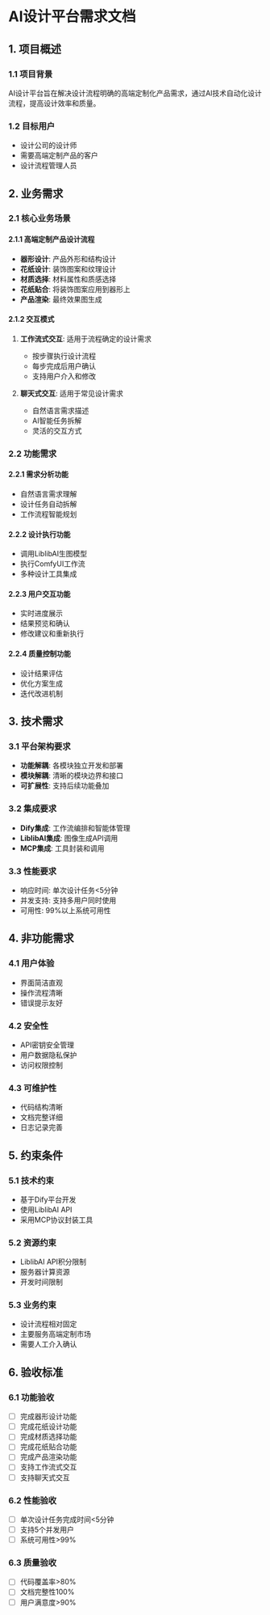 # AI设计平台需求文档

## 1. 项目概述

### 1.1 项目背景
AI设计平台旨在解决设计流程明确的高端定制化产品需求，通过AI技术自动化设计流程，提高设计效率和质量。

### 1.2 目标用户
- 设计公司的设计师
- 需要高端定制产品的客户
- 设计流程管理人员

## 2. 业务需求

### 2.1 核心业务场景

#### 2.1.1 高端定制产品设计流程
- **器形设计**: 产品外形和结构设计
- **花纸设计**: 装饰图案和纹理设计
- **材质选择**: 材料属性和质感选择
- **花纸贴合**: 将装饰图案应用到器形上
- **产品渲染**: 最终效果图生成

#### 2.1.2 交互模式
1. **工作流式交互**: 适用于流程确定的设计需求
   - 按步骤执行设计流程
   - 每步完成后用户确认
   - 支持用户介入和修改
   
2. **聊天式交互**: 适用于常见设计需求
   - 自然语言需求描述
   - AI智能任务拆解
   - 灵活的交互方式

### 2.2 功能需求

#### 2.2.1 需求分析功能
- 自然语言需求理解
- 设计任务自动拆解
- 工作流程智能规划

#### 2.2.2 设计执行功能
- 调用LiblibAI生图模型
- 执行ComfyUI工作流
- 多种设计工具集成

#### 2.2.3 用户交互功能
- 实时进度展示
- 结果预览和确认
- 修改建议和重新执行

#### 2.2.4 质量控制功能
- 设计结果评估
- 优化方案生成
- 迭代改进机制

## 3. 技术需求

### 3.1 平台架构要求
- **功能解耦**: 各模块独立开发和部署
- **模块解耦**: 清晰的模块边界和接口
- **可扩展性**: 支持后续功能叠加

### 3.2 集成要求
- **Dify集成**: 工作流编排和智能体管理
- **LiblibAI集成**: 图像生成API调用
- **MCP集成**: 工具封装和调用

### 3.3 性能要求
- 响应时间: 单次设计任务<5分钟
- 并发支持: 支持多用户同时使用
- 可用性: 99%以上系统可用性

## 4. 非功能需求

### 4.1 用户体验
- 界面简洁直观
- 操作流程清晰
- 错误提示友好

### 4.2 安全性
- API密钥安全管理
- 用户数据隐私保护
- 访问权限控制

### 4.3 可维护性
- 代码结构清晰
- 文档完整详细
- 日志记录完善

## 5. 约束条件

### 5.1 技术约束
- 基于Dify平台开发
- 使用LiblibAI API
- 采用MCP协议封装工具

### 5.2 资源约束
- LiblibAI API积分限制
- 服务器计算资源
- 开发时间限制

### 5.3 业务约束
- 设计流程相对固定
- 主要服务高端定制市场
- 需要人工介入确认

## 6. 验收标准

### 6.1 功能验收
- [ ] 完成器形设计功能
- [ ] 完成花纸设计功能
- [ ] 完成材质选择功能
- [ ] 完成花纸贴合功能
- [ ] 完成产品渲染功能
- [ ] 支持工作流式交互
- [ ] 支持聊天式交互

### 6.2 性能验收
- [ ] 单次设计任务完成时间<5分钟
- [ ] 支持5个并发用户
- [ ] 系统可用性>99%

### 6.3 质量验收
- [ ] 代码覆盖率>80%
- [ ] 文档完整性100%
- [ ] 用户满意度>90%